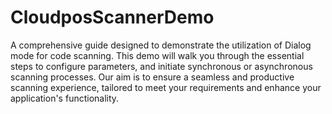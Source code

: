 # CloudposScannerDemo
A comprehensive guide designed to demonstrate the utilization of Dialog mode for code scanning. This demo will walk you through the essential steps to configure parameters, and initiate synchronous or asynchronous scanning processes. Our aim is to ensure a seamless and productive scanning experience, tailored to meet your requirements and enhance your application's functionality.
